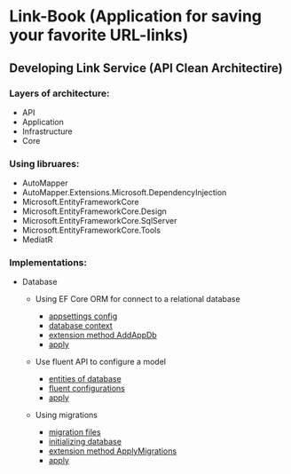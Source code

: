 # Link-Book (Application for saving your favorite URL-links)

## Developing Link Service (API Clean Architectire)
### Layers of architecture:
- API
- Application
- Infrastructure
- Core

### Using libruares:
* AutoMapper
* AutoMapper.Extensions.Microsoft.DependencyInjection
* Microsoft.EntityFrameworkCore
* Microsoft.EntityFrameworkCore.Design
* Microsoft.EntityFrameworkCore.SqlServer
* Microsoft.EntityFrameworkCore.Tools
* MediatR

### Implementations:
* Database
  + Using EF Core ORM for connect to a relational database
    - [appsettings config](https://github.com/Grizzly-Alex/Link-Book/blob/feature/clean_architecture/src/Services/Link/Link.API/appsettings.Development.json)
    - [database context](https://github.com/Grizzly-Alex/Link-Book/blob/feature/clean_architecture/src/Services/Link/Link.Infrastructure/Data/AppDbContext.cs)
    - [extension method AddAppDb](https://github.com/Grizzly-Alex/Link-Book/blob/feature/clean_architecture/src/Services/Link/Link.API/Configurations/ConfigureDb.cs)
    - [apply](https://github.com/Grizzly-Alex/Link-Book/blob/feature/clean_architecture/src/Services/Link/Link.API/Program.cs)
      
  + Use fluent API to configure a model
     - [entities of database](https://github.com/Grizzly-Alex/Link-Book/tree/feature/clean_architecture/src/Services/Link/Link.Core/Entities)
     - [fluent configurations](https://github.com/Grizzly-Alex/Link-Book/tree/feature/clean_architecture/src/Services/Link/Link.Infrastructure/Data/Configurations)
     - [apply](https://github.com/Grizzly-Alex/Link-Book/blob/feature/clean_architecture/src/Services/Link/Link.Infrastructure/Data/AppDbContext.cs)
  
  + Using migrations
     - [migration files](https://github.com/Grizzly-Alex/Link-Book/tree/feature/clean_architecture/src/Services/Link/Link.Infrastructure/Data/Migrations)
     - [initializing database](https://github.com/Grizzly-Alex/Link-Book/blob/feature/clean_architecture/src/Services/Link/Link.Infrastructure/Data/Initializer.cs)
     - [extension method ApplyMigrations](https://github.com/Grizzly-Alex/Link-Book/blob/feature/clean_architecture/src/Services/Link/Link.API/Configurations/ConfigureDb.cs)
     - [apply](https://github.com/Grizzly-Alex/Link-Book/blob/feature/clean_architecture/src/Services/Link/Link.API/Program.cs)




